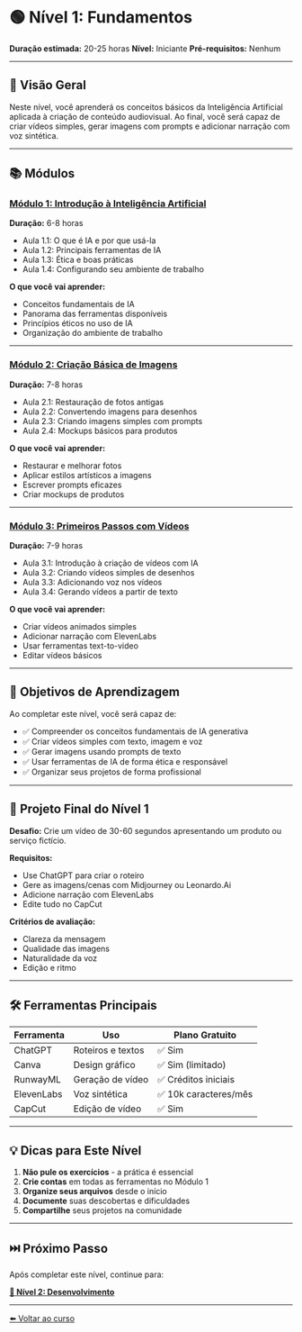 # 🟢 Nível 1: Fundamentos

**Duração estimada:** 20-25 horas
**Nível:** Iniciante
**Pré-requisitos:** Nenhum

---

## 📖 Visão Geral

Neste nível, você aprenderá os conceitos básicos da Inteligência Artificial aplicada à criação de conteúdo audiovisual. Ao final, você será capaz de criar vídeos simples, gerar imagens com prompts e adicionar narração com voz sintética.

---

## 📚 Módulos

### [Módulo 1: Introdução à Inteligência Artificial](mod1-introducao-ia/)
**Duração:** 6-8 horas

- Aula 1.1: O que é IA e por que usá-la
- Aula 1.2: Principais ferramentas de IA
- Aula 1.3: Ética e boas práticas
- Aula 1.4: Configurando seu ambiente de trabalho

**O que você vai aprender:**
- Conceitos fundamentais de IA
- Panorama das ferramentas disponíveis
- Princípios éticos no uso de IA
- Organização do ambiente de trabalho

---

### [Módulo 2: Criação Básica de Imagens](mod2-criacao-imagens/)
**Duração:** 7-8 horas

- Aula 2.1: Restauração de fotos antigas
- Aula 2.2: Convertendo imagens para desenhos
- Aula 2.3: Criando imagens simples com prompts
- Aula 2.4: Mockups básicos para produtos

**O que você vai aprender:**
- Restaurar e melhorar fotos
- Aplicar estilos artísticos a imagens
- Escrever prompts eficazes
- Criar mockups de produtos

---

### [Módulo 3: Primeiros Passos com Vídeos](mod3-primeiros-videos/)
**Duração:** 7-9 horas

- Aula 3.1: Introdução à criação de vídeos com IA
- Aula 3.2: Criando vídeos simples de desenhos
- Aula 3.3: Adicionando voz nos vídeos
- Aula 3.4: Gerando vídeos a partir de texto

**O que você vai aprender:**
- Criar vídeos animados simples
- Adicionar narração com ElevenLabs
- Usar ferramentas text-to-video
- Editar vídeos básicos

---

## 🎯 Objetivos de Aprendizagem

Ao completar este nível, você será capaz de:

- ✅ Compreender os conceitos fundamentais de IA generativa
- ✅ Criar vídeos simples com texto, imagem e voz
- ✅ Gerar imagens usando prompts de texto
- ✅ Usar ferramentas de IA de forma ética e responsável
- ✅ Organizar seus projetos de forma profissional

---

## 📝 Projeto Final do Nível 1

**Desafio:** Crie um vídeo de 30-60 segundos apresentando um produto ou serviço fictício.

**Requisitos:**
- Use ChatGPT para criar o roteiro
- Gere as imagens/cenas com Midjourney ou Leonardo.Ai
- Adicione narração com ElevenLabs
- Edite tudo no CapCut

**Critérios de avaliação:**
- Clareza da mensagem
- Qualidade das imagens
- Naturalidade da voz
- Edição e ritmo

---

## 🛠️ Ferramentas Principais

| Ferramenta | Uso | Plano Gratuito |
|-----------|-----|----------------|
| ChatGPT | Roteiros e textos | ✅ Sim |
| Canva | Design gráfico | ✅ Sim (limitado) |
| RunwayML | Geração de vídeo | ✅ Créditos iniciais |
| ElevenLabs | Voz sintética | ✅ 10k caracteres/mês |
| CapCut | Edição de vídeo | ✅ Sim |

---

## 💡 Dicas para Este Nível

1. **Não pule os exercícios** - a prática é essencial
2. **Crie contas** em todas as ferramentas no Módulo 1
3. **Organize seus arquivos** desde o início
4. **Documente** suas descobertas e dificuldades
5. **Compartilhe** seus projetos na comunidade

---

## ⏭️ Próximo Passo

Após completar este nível, continue para:

**[🔵 Nível 2: Desenvolvimento](../nivel-2-desenvolvimento/)**

---

[⬅️ Voltar ao curso](../)
